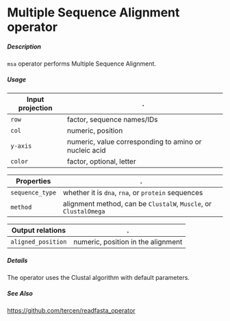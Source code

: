 # Multiple Sequence Alignment operator

##### Description

`msa` operator performs Multiple Sequence Alignment.

##### Usage

Input projection|.
---|---
`row`        |  factor, sequence names/IDs
`col`        |  numeric, position
`y-axis`        |  numeric, value corresponding to amino or nucleic acid
`color`        |  factor, optional, letter

Properties|.
---|---
`sequence_type` | whether it is `dna`, `rna`, or `protein` sequences
`method`        | alignment method, can be `ClustalW`, `Muscle`, or `ClustalOmega`

Output relations|.
---|---
`aligned_position`        | numeric, position in the alignment

##### Details

The operator uses the Clustal algorithm with default parameters.

##### See Also

https://github.com/tercen/readfasta_operator

